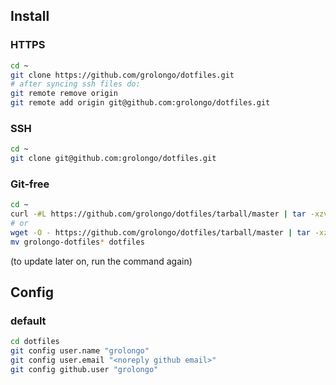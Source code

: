 ## Install

### HTTPS

```bash
cd ~
git clone https://github.com/grolongo/dotfiles.git
# after syncing ssh files do:
git remote remove origin
git remote add origin git@github.com:grolongo/dotfiles.git
```

### SSH

```bash
cd ~
git clone git@github.com:grolongo/dotfiles.git
```

### Git-free

```bash
cd ~
curl -#L https://github.com/grolongo/dotfiles/tarball/master | tar -xzv
# or
wget -O - https://github.com/grolongo/dotfiles/tarball/master | tar -xzv
mv grolongo-dotfiles* dotfiles
```

(to update later on, run the command again)

## Config

### default

```bash
cd dotfiles
git config user.name "grolongo"
git config user.email "<noreply github email>"
git config github.user "grolongo"
```
